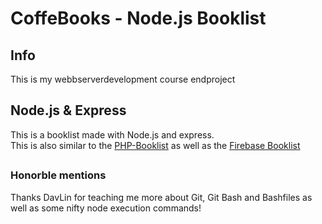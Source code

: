 # CoffeBooks - Node.js Booklist
## Info
This is my webbserverdevelopment course endproject
## Node.js & Express
This is a booklist made with Node.js and express.\
This is also similar to the [PHP-Booklist](https://github.com/VulpesPaw/PHP-BookList "Link to PHP-BookList, Booklist made with nativ PHP") as well as the [Firebase Booklist](https://github.com/VulpesPaw/FireBookList "Link to FireBookList, Booklist made with Firebase and Firestore") 
##
### Honorble mentions
Thanks DavLin for teaching me more about Git, Git Bash and Bashfiles as well as some nifty node execution commands!
